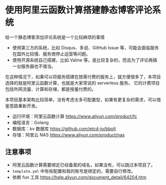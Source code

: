# 使用阿里云函数计算搭建静态博客评论系统

给一个静态博客添加评论系统是一个比较麻烦的事情

- 使用第三方的系统，比如 Disqus、多说、GitHub Issue 等，可能会面临服务在国外比较慢、服务商停止运营等问题。
- 使用开源系统自己搭建，比如 Valine 等，是比较复杂的，而且为了评论再搞一台服务器也不值当。

在这种情况下，如果可以将服务搭建在按需付费的服务上，就方便很多了，本项目选择的就是阿里云函数计算，也就是大家常说的 serverless 服务。
它的计费项目包括外网流量、计算和存储，都是按量付费的。

本项目基本架构比较简单，没有考虑太多可配置型，如果有更复杂的需求，可以借鉴思路重新开发。

 - 运行环境：阿里云函数计算 https://www.aliyun.com/product/fc
 - 编程语言：Golang
 - 数据库：kv 数据库 https://github.com/etcd-io/bbolt
 - 存储：阿里云 NAS https://www.aliyun.com/product/nas

## 注意事项

 - 阿里云函数计算需要绑定已经备案的域名，如果没有，可以跳过本项目了。
 - `template.yml` 中有些配置和我的账号是绑定的，需要自行修改。
 - 依赖 fun 工具 https://help.aliyun.com/document_detail/64204.htm